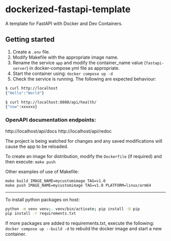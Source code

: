# dockerized-fastapi-template
A template for FastAPI with Docker and Dev Containers.

## Getting started
1. Create a `.env` file.
2. Modify Makefile with the appropriate image name.
3. Rename the service `app` and modify the container_name value (`fastapi-server`) in docker-compose.yml file as appropriate.
4. Start the container using: `docker compose up -d`
5. Check the service is running. The following are expected behaviour:

```bash
$ curl http://localhost
{"Hello":"World"}

$ curl http://localhost:8080/api/health/
{"now":xxxxxx}
```

### OpenAPI documentation endpoints:
http://localhost/api/docs
http://localhost/api/redoc

The project is being watched for changes and any saved modifications will cause the app to be reloaded.

To create an image for distribution, modify the `Dockerfile` (if required) and then execute: `make push`

Other examples of use of Makefile:
```
make build IMAGE_NAME=mycustomimage TAG=v1.0
make push IMAGE_NAME=mycustomimage TAG=v1.0 PLATFORM=linux/arm64
```

---

To install python packages on host:
```bash
python -m venv venv;. venv/bin/activate; pip install -U pip
pip install -r requirements.txt
```

If more packages are added to requirements.txt, execute the following: `docker compose up --build -d` to rebuild the docker image and start a new container.
